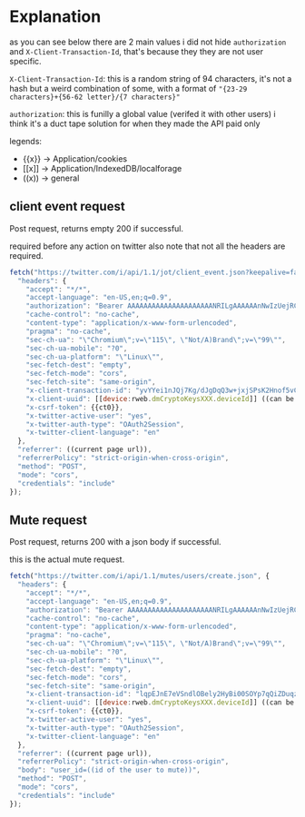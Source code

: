 # Explanation

as you can see below there are 2 main values i did not hide `authorization` and `X-Client-Transaction-Id`, that's because they they are not user specific.

`X-Client-Transaction-Id`: this is a random string of 94 characters, it's not a hash but a weird combination of some, with a format of `"{23-29 characters}+{56-62 letter}/{7 characters}"`

`authorization`: this is funilly a global value (verifed it with other users) i think it's a duct tape solution for when they made the API paid only

legends:

- {{x}} -> Application/cookies
- [[x]] -> Application/IndexedDB/localforage
- ((x)) -> general

## client event request

Post request, returns empty 200 if successful.

required before any action on twitter also note that not all the headers are required.

```js
fetch("https://twitter.com/i/api/1.1/jot/client_event.json?keepalive=false", {
  "headers": {
    "accept": "*/*",
    "accept-language": "en-US,en;q=0.9",
    "authorization": "Bearer AAAAAAAAAAAAAAAAAAAAANRILgAAAAAAnNwIzUejRCOuH5E6I8xnZz4puTs%3D1Zv7ttfk8LF81IUq16cHjhLTvJu4FA33AGWWjCpTnA",
    "cache-control": "no-cache",
    "content-type": "application/x-www-form-urlencoded",
    "pragma": "no-cache",
    "sec-ch-ua": "\"Chromium\";v=\"115\", \"Not/A)Brand\";v=\"99\"",
    "sec-ch-ua-mobile": "?0",
    "sec-ch-ua-platform": "\"Linux\"",
    "sec-fetch-dest": "empty",
    "sec-fetch-mode": "cors",
    "sec-fetch-site": "same-origin",
    "x-client-transaction-id": "yvYYei1nJQj7Kg/dJgDqQ3w+jxjSPsK2Hnof5vCfJ3UcqkKx8pKmh2NFDfNAOXmZbROvW8rdsqaHf0QPXfAhcd/QnYu/yw",
    "x-client-uuid": [[device:rweb.dmCryptoKeysXXX.deviceId]] ((can be a random guid)),
    "x-csrf-token": {{ct0}},
    "x-twitter-active-user": "yes",
    "x-twitter-auth-type": "OAuth2Session",
    "x-twitter-client-language": "en"
  },
  "referrer": ((current page url)),
  "referrerPolicy": "strict-origin-when-cross-origin",
  "method": "POST",
  "mode": "cors",
  "credentials": "include"
});
```


## Mute request

Post request, returns 200 with a json body if successful.

this is the actual mute request.

```js
fetch("https://twitter.com/i/api/1.1/mutes/users/create.json", {
  "headers": {
    "accept": "*/*",
    "accept-language": "en-US,en;q=0.9",
    "authorization": "Bearer AAAAAAAAAAAAAAAAAAAAANRILgAAAAAAnNwIzUejRCOuH5E6I8xnZz4puTs%3D1Zv7ttfk8LF81IUq16cHjhLTvJu4FA33AGWWjCpTnA",
    "cache-control": "no-cache",
    "content-type": "application/x-www-form-urlencoded",
    "pragma": "no-cache",
    "sec-ch-ua": "\"Chromium\";v=\"115\", \"Not/A)Brand\";v=\"99\"",
    "sec-ch-ua-mobile": "?0",
    "sec-ch-ua-platform": "\"Linux\"",
    "sec-fetch-dest": "empty",
    "sec-fetch-mode": "cors",
    "sec-fetch-site": "same-origin",
    "x-client-transaction-id": "lqpEJnE7eVSndlOBely2HyBi00SOYp7qQiZDuqzDeylA9h7trs762z8ZUa8cZSXFMU/zB5aQH3vma2ZOgfG/LexkQ/A9lw",
    "x-client-uuid": [[device:rweb.dmCryptoKeysXXX.deviceId]] ((can be a random guid)),
    "x-csrf-token": {{ct0}},
    "x-twitter-active-user": "yes",
    "x-twitter-auth-type": "OAuth2Session",
    "x-twitter-client-language": "en"
  },
  "referrer": ((current page url)),
  "referrerPolicy": "strict-origin-when-cross-origin",
  "body": "user_id=((id of the user to mute))",
  "method": "POST",
  "mode": "cors",
  "credentials": "include"
});
```
